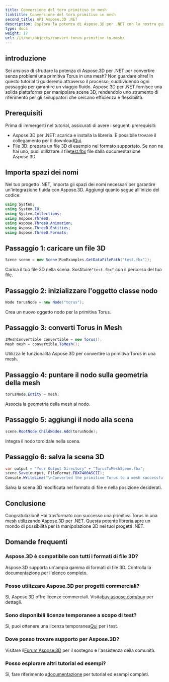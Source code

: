```yaml
---
title: Conversione del toro primitivo in mesh
linktitle: Conversione del toro primitivo in mesh
second_title: API Aspose.3D .NET
description: Esplora la potenza di Aspose.3D per .NET con la nostra guida passo passo sulla conversione delle primitive Torus in mesh. Migliora il tuo sviluppo 3D senza sforzo!
type: docs
weight: 17
url: /it/net/objects/convert-torus-primitive-to-mesh/
---
```

## introduzione
Sei ansioso di sfruttare la potenza di Aspose.3D per .NET per convertire senza problemi una primitiva Torus in una mesh? Non guardare oltre! In questo tutorial ti guideremo attraverso il processo, suddividendo ogni passaggio per garantire un viaggio fluido. Aspose.3D per .NET fornisce una solida piattaforma per manipolare scene 3D, rendendolo uno strumento di riferimento per gli sviluppatori che cercano efficienza e flessibilità.
## Prerequisiti
Prima di immergerti nel tutorial, assicurati di avere i seguenti prerequisiti:
-  Aspose.3D per .NET: scarica e installa la libreria. È possibile trovare il collegamento per il download[Qui](https://releases.aspose.com/3d/net/).
-  File 3D: prepara un file 3D di esempio nel formato supportato. Se non ne hai uno, puoi utilizzare il file[test.fbx](https://reference.aspose.com/3d/net/) file dalla documentazione Aspose.3D.
## Importa spazi dei nomi
Nel tuo progetto .NET, importa gli spazi dei nomi necessari per garantire un'integrazione fluida con Aspose.3D. Aggiungi quanto segue all'inizio del codice:
```csharp
using System;
using System.IO;
using System.Collections;
using Aspose.ThreeD;
using Aspose.ThreeD.Animation;
using Aspose.ThreeD.Entities;
using Aspose.ThreeD.Formats;
```
## Passaggio 1: caricare un file 3D
```csharp
Scene scene = new Scene(RunExamples.GetDataFilePath("test.fbx"));
```
Carica il tuo file 3D nella scena. Sostituire`"test.fbx"` con il percorso del tuo file.
## Passaggio 2: inizializzare l'oggetto classe nodo
```csharp
Node torusNode = new Node("torus");
```
Crea un nuovo oggetto nodo per la primitiva Torus.
## Passaggio 3: converti Torus in Mesh
```csharp
IMeshConvertible convertible = new Torus();
Mesh mesh = convertible.ToMesh();
```
Utilizza le funzionalità Aspose.3D per convertire la primitiva Torus in una mesh.
## Passaggio 4: puntare il nodo sulla geometria della mesh
```csharp
torusNode.Entity = mesh;
```
Associa la geometria della mesh al nodo.
## Passaggio 5: aggiungi il nodo alla scena
```csharp
scene.RootNode.ChildNodes.Add(torusNode);
```
Integra il nodo toroidale nella scena.
## Passaggio 6: salva la scena 3D
```csharp
var output = "Your Output Directory" + "TorusToMeshScene.fbx";
scene.Save(output, FileFormat.FBX7400ASCII);
Console.WriteLine("\nConverted the primitive Torus to a mesh successfully.\nFile saved at " + output);
```
Salva la scena 3D modificata nel formato di file e nella posizione desiderati.
## Conclusione
Congratulazioni! Hai trasformato con successo una primitiva Torus in una mesh utilizzando Aspose.3D per .NET. Questa potente libreria apre un mondo di possibilità per la manipolazione 3D nei tuoi progetti .NET.
## Domande frequenti
### Aspose.3D è compatibile con tutti i formati di file 3D?
Aspose.3D supporta un'ampia gamma di formati di file 3D. Controlla la documentazione per l'elenco completo.
### Posso utilizzare Aspose.3D per progetti commerciali?
 Sì, Aspose.3D offre licenze commerciali. Visita[buy.aspose.com/buy](https://purchase.aspose.com/buy) per dettagli.
### Sono disponibili licenze temporanee a scopo di test?
 Sì, puoi ottenere una licenza temporanea[Qui](https://purchase.aspose.com/temporary-license/) per i test.
### Dove posso trovare supporto per Aspose.3D?
 Visitare il[Forum Aspose.3D](https://forum.aspose.com/c/3d/18) per il sostegno e l'assistenza della comunità.
### Posso esplorare altri tutorial ed esempi?
 Sì, fare riferimento a[documentazione](https://reference.aspose.com/3d/net/) per tutorial ed esempi completi.